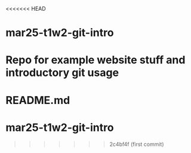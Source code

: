 <<<<<<< HEAD
# mar25-t1w2-git-intro
Repo for example website stuff and introductory git usage 
=======
# README.md
# mar25-t1w2-git-intro
>>>>>>> 2c4bf4f (first commit)
